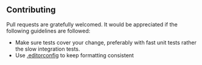 Contributing
------------

Pull requests are gratefully welcomed. It would be appreciated if the following guidelines are followed:

* Make sure tests cover your change, preferably with fast unit tests rather the slow integration tests.
* Use [.editorconfig](http://editorconfig.org/) to keep formatting consistent

